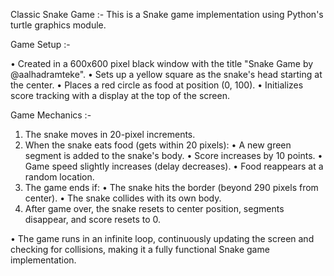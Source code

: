Classic Snake Game :- This is a Snake game implementation using Python's turtle graphics module.

Game Setup :- 

• Created in a 600x600 pixel black window with the title "Snake Game by @aalhadramteke".
• Sets up a yellow square as the snake's head starting at the center.
• Places a red circle as food at position (0, 100).
• Initializes score tracking with a display at the top of the screen.

Game Mechanics :-

1) The snake moves in 20-pixel increments.
2) When the snake eats food (gets within 20 pixels):
  • A new green segment is added to the snake's body.
  • Score increases by 10 points.
  • Game speed slightly increases (delay decreases).
  • Food reappears at a random location.
3) The game ends if:
  • The snake hits the border (beyond 290 pixels from center).
  • The snake collides with its own body.
4) After game over, the snake resets to center position, segments disappear, and score resets to 0.

• The game runs in an infinite loop, continuously updating the screen and checking for collisions, making it a fully functional Snake game implementation.

